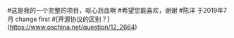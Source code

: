#这是我的一个完整的项目，呕心沥血啊
#希望您能喜欢，谢谢
#陈洋 于2019年7月   change first
#[开源协议的区别？]
(https://www.oschina.net/question/12_2664)